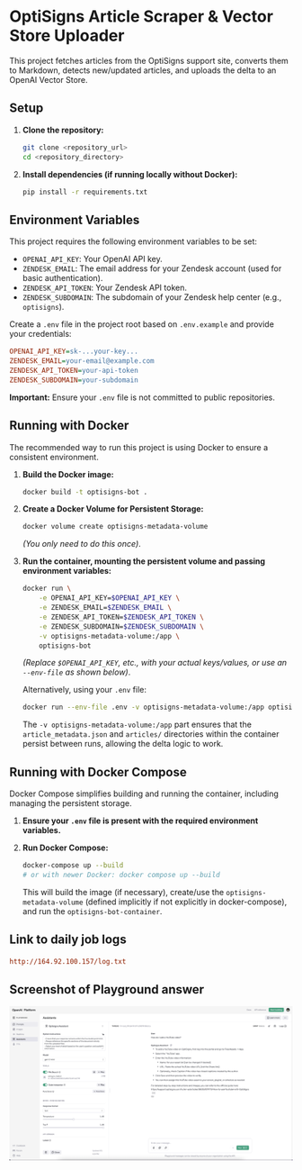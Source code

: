 # OptiSigns Article Scraper & Vector Store Uploader

This project fetches articles from the OptiSigns support site, converts them to Markdown, detects new/updated articles, and uploads the delta to an OpenAI Vector Store.

## Setup

1.  **Clone the repository:**

    ```bash
    git clone <repository_url>
    cd <repository_directory>
    ```

2.  **Install dependencies (if running locally without Docker):**

    ```bash
    pip install -r requirements.txt
    ```

## Environment Variables

This project requires the following environment variables to be set:

-   `OPENAI_API_KEY`: Your OpenAI API key.
-   `ZENDESK_EMAIL`: The email address for your Zendesk account (used for basic authentication).
-   `ZENDESK_API_TOKEN`: Your Zendesk API token.
-   `ZENDESK_SUBDOMAIN`: The subdomain of your Zendesk help center (e.g., `optisigns`).

Create a `.env` file in the project root based on `.env.example` and provide your credentials:

```ini
OPENAI_API_KEY=sk-...your-key...
ZENDESK_EMAIL=your-email@example.com
ZENDESK_API_TOKEN=your-api-token
ZENDESK_SUBDOMAIN=your-subdomain
```

**Important:** Ensure your `.env` file is not committed to public repositories.

## Running with Docker

The recommended way to run this project is using Docker to ensure a consistent environment.

1.  **Build the Docker image:**

    ```bash
    docker build -t optisigns-bot .
    ```

2.  **Create a Docker Volume for Persistent Storage:**

    ```bash
    docker volume create optisigns-metadata-volume
    ```
    *(You only need to do this once)*.

3.  **Run the container, mounting the persistent volume and passing environment variables:**

    ```bash
    docker run \
        -e OPENAI_API_KEY=$OPENAI_API_KEY \
        -e ZENDESK_EMAIL=$ZENDESK_EMAIL \
        -e ZENDESK_API_TOKEN=$ZENDESK_API_TOKEN \
        -e ZENDESK_SUBDOMAIN=$ZENDESK_SUBDOMAIN \
        -v optisigns-metadata-volume:/app \
        optisigns-bot
    ```
    *(Replace `$OPENAI_API_KEY`, etc., with your actual keys/values, or use an `--env-file` as shown below)*.

    Alternatively, using your `.env` file:

    ```bash
    docker run --env-file .env -v optisigns-metadata-volume:/app optisigns-bot
    ```

    The `-v optisigns-metadata-volume:/app` part ensures that the `article_metadata.json` and `articles/` directories within the container persist between runs, allowing the delta logic to work.

## Running with Docker Compose

Docker Compose simplifies building and running the container, including managing the persistent storage.

1.  **Ensure your `.env` file is present with the required environment variables.**

2.  **Run Docker Compose:**

    ```bash
    docker-compose up --build
    # or with newer Docker: docker compose up --build
    ```

    This will build the image (if necessary), create/use the `optisigns-metadata-volume` (defined implicitly if not explicitly in docker-compose), and run the `optisigns-bot-container`.

## Link to daily job logs

```ini
http://164.92.100.157/log.txt
```

## Screenshot of Playground answer

![Playground Answer](Screenshot.png)

